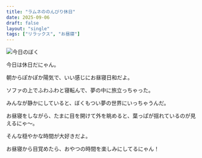 ```yaml
---
title: "ラムネののんびり休日"
date: 2025-09-06
draft: false
layout: "single"
tags: ["リラックス", "お昼寝"]
---
```


![今日のぼく](/images/cat-2025-09-06T15-51-15.jpg)

今日は休日だにゃん。

朝からぽかぽか陽気で、いい感じにお昼寝日和だよ。

ソファの上でふわふわと寝転んで、夢の中に旅立っちゃった。

みんなが静かにしていると、ぼくもつい夢の世界にいっちゃうんだ。

お昼寝をしながら、たまに目を開けて外を眺めると、葉っぱが揺れているのが見えるにゃ〜。

そんな穏やかな時間が大好きだよ。

お昼寝から目覚めたら、おやつの時間を楽しみにしてるにゃん！